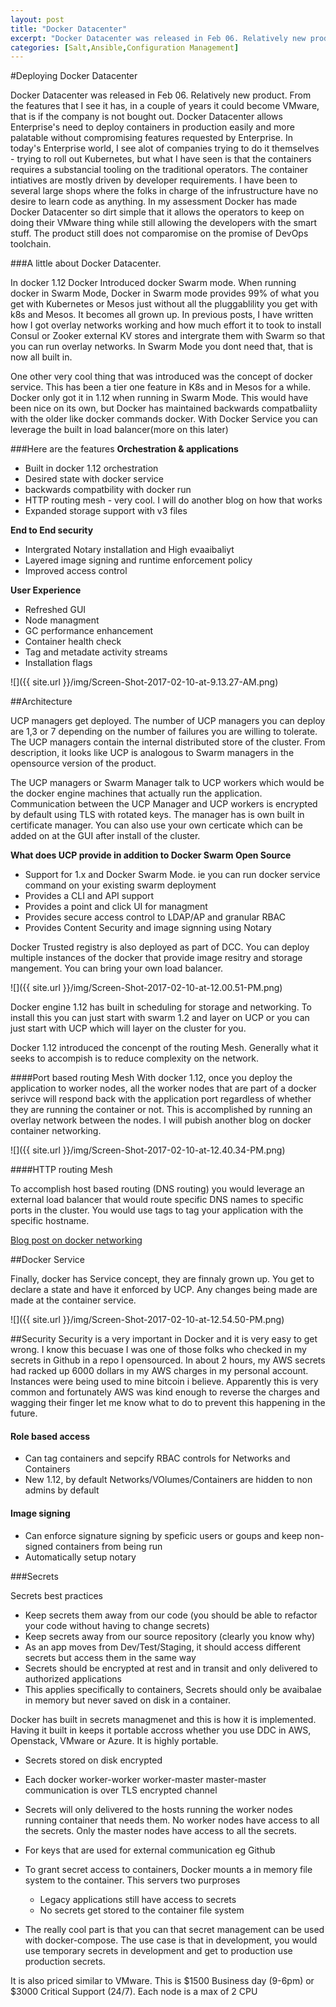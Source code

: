 ```yaml
---
layout: post
title: "Docker Datacenter"
excerpt: "Docker Datacenter was released in Feb 06. Relatively new product. From the features that I see it has, in a couple of years it could become VMware.. "
categories: [Salt,Ansible,Configuration Management]
---
```


#Deploying Docker Datacenter

Docker Datacenter was released in Feb 06. Relatively new product. From the features that I see it has, in a couple of years it could become VMware, that is if the company is not bought out. Docker Datacenter allows Enterprise's need to deploy containers in production easily and more palatable without compromising features requested by Enterprise.  In today's Enterprise world, I see alot of companies trying to do it themselves - trying to roll out Kubernetes, but what I have seen is that the containers requires a substancial tooling on the traditional operators. The container intiatives are mostly driven by developer requirements. I have been to several large shops where the folks in charge of the infrustructure have no desire to learn code as anything. In my assessment Docker has made Docker Datacenter so dirt simple that it allows the  operators to keep on doing their VMware thing while still allowing the developers with the smart stuff. The product still does not comparomise on the promise of DevOps toolchain.

###A little about Docker Datacenter.

In docker 1.12 Docker Introduced docker Swarm mode. When running docker in Swarm Mode, Docker in Swarm mode provides 99% of what you get with Kubernetes or Mesos just without all the pluggablility you get with k8s and Mesos. It becomes all grown up. In previous posts, I have written how I got overlay networks working and how much effort it to took to install Consul or Zooker external KV stores and intergrate them with Swarm so that you can run overlay networks. In Swarm Mode you dont need that, that is now all built in.

One other very cool thing that was introduced was the concept of docker service. This has been a tier one feature in K8s and in Mesos for a while. Docker only got it in 1.12 when running in Swarm Mode. This would have been nice on its own, but Docker has maintained backwards compatbaliity with the older like docker commands docker. With Docker Service you can leverage the built in load balancer(more on this later)


###Here are the features
**Orchestration & applications**

* Built in docker 1.12 orchestration
* Desired state with docker service
* backwards compatbility with docker run
* HTTP routing mesh - very cool. I will do another blog on how that works
* Expanded storage support with v3 files

**End to End security**

* Intergrated Notary installation and High evaaibaliyt
* Layered image signing and runtime enforcement policy
* Improved access control


**User Experience**

* Refreshed GUI
* Node managment
* GC performance enhancement
* Container health check
* Tag and metadate activity streams
* Installation flags


![]({{ site.url }}/img/Screen-Shot-2017-02-10-at-9.13.27-AM.png)

##Architecture

UCP managers get deployed. The number of UCP managers you can deploy are 1,3 or 7 depending on the number of failures you are willing to tolerate. The UCP managers contain the internal distributed store of the cluster. From description, it looks like UCP is analogous to Swarm managers in the opensource version of the product.

The UCP managers or Swarm Manager talk to UCP workers which would be the docker engine machines that actually run the application. Communication between the UCP Manager and UCP workers is encrypted by default using TLS with rotated keys. The manager has is own built in certificate manager. You can also use your own certicate which can be added on at the GUI after install of the cluster.



**What does UCP provide in addition to Docker Swarm Open Source**

* Support for 1.x and Docker Swarm Mode. ie you can run docker service command on your existing swarm deployment
* Provides a CLI and API support
* Provides a point and click UI for managment
* Provides secure access control to LDAP/AP and granular RBAC
* Provides Content Security and image signning using Notary


Docker Trusted registry is also deployed as part of DCC. You can deploy multiple instances of the docker that provide image resitry and storage mangement. You can bring your own load balancer.  

![]({{ site.url }}/img/Screen-Shot-2017-02-10-at-12.00.51-PM.png)

Docker engine 1.12 has built in scheduling for storage and networking. To install this you can just start with swarm 1.2 and layer on UCP or you can just start with UCP which will layer on the cluster for you.

Docker 1.12 introduced the concenpt of the routing Mesh. Generally what it seeks to accompish is to reduce complexity on the network.

####Port based routing Mesh
With docker 1.12, once you deploy the application to worker nodes, all the worker nodes that are part of a docker serivce will respond back with the application port regardless of whether they are running the container or not. This is accomplished by running an overlay network between the nodes. I will pubish another blog on docker container networking.

![]({{ site.url }}/img/Screen-Shot-2017-02-10-at-12.40.34-PM.png)

####HTTP routing Mesh

To accomplish host based routing (DNS routing) you would leverage an external load balancer that would route specific DNS names to specific ports in the cluster. You would use tags to tag your application with the specific hostname.

[Blog post on docker networking](https://success.docker.com/KBase/Docker_Reference_Architecture%3A_Universal_Control_Plane_2.0_Service_Discovery_and_Load_Balancing)

##Docker Service

Finally, docker has Service concept, they are finnaly grown up. You get to declare a state and have it enforced by UCP. Any changes being made are made at the container service.

![]({{ site.url }}/img/Screen-Shot-2017-02-10-at-12.54.50-PM.png)


##Security
Security is a very important in Docker and it is very easy to get wrong. I know this becuase I was one of those folks who checked in my secrets in Github in a repo I opensourced. In about 2 hours, my AWS secrets had racked up 6000 dollars in my AWS charges in my personal account. Instances were being used to mine bitcoin i believe. Apparently this is very common and fortunately AWS was kind enough to reverse the charges and wagging their finger let me know what to do to prevent this happening in the future.


#### Role based access
- Can tag containers and sepcify RBAC controls for Networks and Containers
- New 1.12, by default Networks/VOlumes/Containers are hidden to non admins by default

#### Image signing

- Can enforce signature signing by speficic users or goups and keep non-signed containers from being run
- Automatically setup notary

###Secrets 

Secrets best practices
- Keep secrets them away from our code (you should be able to refactor your code without having to change secrets)
- Keep secrets away from our source repository (clearly you know why)
- As an app moves from Dev/Test/Staging, it should access different secrets but access them in the same way
- Secrets should be encrypted at rest and in transit and only delivered to authorized applications
- This applies specifically to containers, Secrets should only be avaibalae in memory but never saved on disk in a container. 

Docker has built in secrets managmenet and this is how it is implemented. Having it built in keeps it portable accross whether you use DDC in AWS, Openstack, VMware or Azure. It is highly portable. 

- Secrets stored on disk encrypted
- Each docker worker-worker worker-master master-master communication is over TLS encrypted channel
- Secrets will only delivered to the hosts running the worker nodes running container that needs them. No worker nodes have access to all the secrets. Only the master nodes have access to all the secrets.
- For keys that are used for external communication eg Github
- To grant secret access to containers, Docker mounts a in memory file system to the container. This servers two purproses
	- Legacy applications still have access to secrets
	- No secrets get stored to the container file system
	
	
- The really cool part is that you can that secret management can be used with docker-compose. The use case is that in development, you would use temporary secrets in development and get to production use production secrets.


It is also priced similar to VMware. This is $1500 Business day (9-6pm) or $3000 Critical Support (24/7). Each node is a max of 2 CPU
